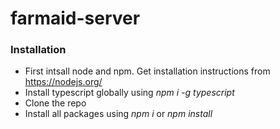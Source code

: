 # farmaid-server

### Installation
* First intsall node and npm. Get installation instructions from https://nodejs.org/
* Install typescript globally using _npm i -g typescript_
* Clone the repo
* Install all packages using _npm i_ or _npm install_

